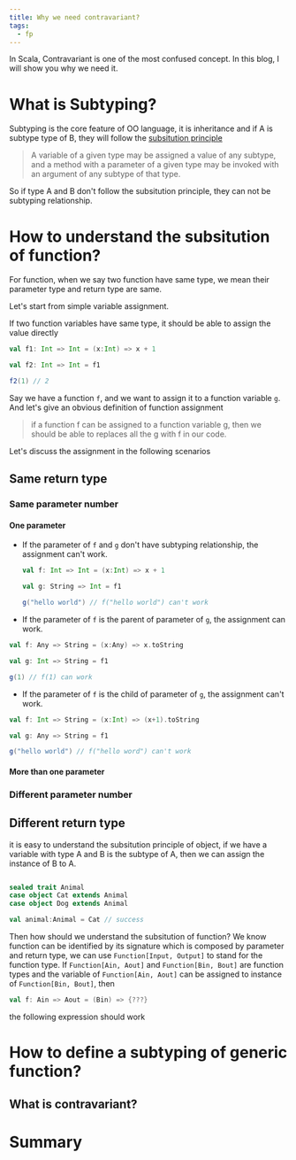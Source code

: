 ```yaml
---
title: Why we need contravariant?
tags:
  - fp
---
```


In Scala, Contravariant is one of the most confused concept. In this blog, I will show you why we need it.

# What is Subtyping?

Subtyping is the core feature of OO language, it is inheritance and if A is subtype type of B, they will follow the [subsitution principle](https://en.wikipedia.org/wiki/Liskov_substitution_principle)

> A variable of a given type may be assigned a value of any subtype, and a method with a parameter of a given type may be invoked with an argument of any subtype of that type.

So if type A and B don't follow the subsitution principle, they can not be subtyping relationship.

# How to understand the subsitution of function?

For function, when we say two function have same type, we mean their parameter type and return type are same.

Let's start from simple variable assignment.

If two function variables have same type, it should be able to assign the value directly

```scala
val f1: Int => Int = (x:Int) => x + 1

val f2: Int => Int = f1

f2(1) // 2
```

Say we have a function `f`, and we want to assign it to a function variable `g`.
And let's give an obvious definition of function assignment

> if a function f can be assigned to a function variable g, then we should be able to replaces all the g with f in our code.

Let's discuss the assignment in the following scenarios

## Same return type

### Same parameter number

#### One parameter

* If the parameter of `f` and `g` don't have subtyping relationship, the assignment can't work.

  ```scala
  val f: Int => Int = (x:Int) => x + 1

  val g: String => Int = f1

  g("hello world") // f("hello world") can't work
  ```

* If the parameter of `f` is the parent of parameter of `g`, the assignment can work.

```scala
val f: Any => String = (x:Any) => x.toString

val g: Int => String = f1

g(1) // f(1) can work
```

* If the parameter of `f` is the child of parameter of `g`, the assignment can't work.

```scala
val f: Int => String = (x:Int) => (x+1).toString

val g: Any => String = f1

g("hello world") // f("hello word") can't work
```

#### More than one parameter

### Different parameter number

## Different return type


it is easy to understand the subsitution principle of object, if we have a variable with type A and B is the subtype of A, then we can assign the instance of B to A.

```scala

sealed trait Animal
case object Cat extends Animal
case object Dog extends Animal

val animal:Animal = Cat // success
```

Then how should we understand the subsitution of function? 
We know function can be identified by its signature which is composed by parameter and return type, we can use `Function[Input, Output]` to stand for the function type.
If `Function[Ain, Aout]` and `Function[Bin, Bout]` are function types and the variable of `Function[Ain, Aout]` can be assigned to instance of `Function[Bin, Bout]`, then 

```scala
val f: Ain => Aout = (Bin) => {???}
```

the following expression should work

# How to define a subtyping of generic function?

## What is contravariant? 

# Summary
